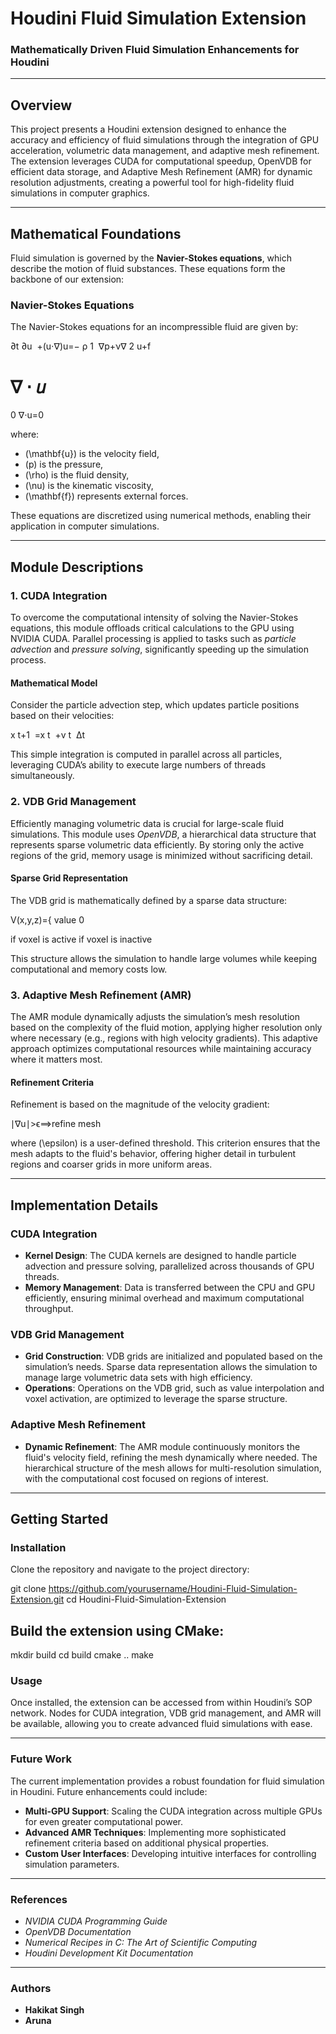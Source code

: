 # Houdini Fluid Simulation Extension

### Mathematically Driven Fluid Simulation Enhancements for Houdini

---

## Overview

This project presents a Houdini extension designed to enhance the accuracy and efficiency of fluid simulations through the integration of GPU acceleration, volumetric data management, and adaptive mesh refinement. The extension leverages CUDA for computational speedup, OpenVDB for efficient data storage, and Adaptive Mesh Refinement (AMR) for dynamic resolution adjustments, creating a powerful tool for high-fidelity fluid simulations in computer graphics.

---

## Mathematical Foundations

Fluid simulation is governed by the **Navier-Stokes equations**, which describe the motion of fluid substances. These equations form the backbone of our extension:

### Navier-Stokes Equations

The Navier-Stokes equations for an incompressible fluid are given by:

∂t
∂u
​
 +(u⋅∇)u=− 
ρ
1
​
 ∇p+ν∇ 
2
 u+f

∇
⋅
𝑢
=
0
∇⋅u=0

where:

- \(\mathbf{u}\) is the velocity field,
- \(p\) is the pressure,
- \(\rho\) is the fluid density,
- \(\nu\) is the kinematic viscosity,
- \(\mathbf{f}\) represents external forces.

These equations are discretized using numerical methods, enabling their application in computer simulations.

---

## Module Descriptions

### 1. CUDA Integration

To overcome the computational intensity of solving the Navier-Stokes equations, this module offloads critical calculations to the GPU using NVIDIA CUDA. Parallel processing is applied to tasks such as *particle advection* and *pressure solving*, significantly speeding up the simulation process.

#### Mathematical Model

Consider the particle advection step, which updates particle positions based on their velocities:

x 
t+1
​
 =x 
t
​
 +v 
t
​
 Δt

This simple integration is computed in parallel across all particles, leveraging CUDA’s ability to execute large numbers of threads simultaneously.

### 2. VDB Grid Management

Efficiently managing volumetric data is crucial for large-scale fluid simulations. This module uses *OpenVDB*, a hierarchical data structure that represents sparse volumetric data efficiently. By storing only the active regions of the grid, memory usage is minimized without sacrificing detail.

#### Sparse Grid Representation

The VDB grid is mathematically defined by a sparse data structure:

V(x,y,z)={ 
value
0
​
  
if voxel is active
if voxel is inactive
​
 


This structure allows the simulation to handle large volumes while keeping computational and memory costs low.

### 3. Adaptive Mesh Refinement (AMR)

The AMR module dynamically adjusts the simulation’s mesh resolution based on the complexity of the fluid motion, applying higher resolution only where necessary (e.g., regions with high velocity gradients). This adaptive approach optimizes computational resources while maintaining accuracy where it matters most.

#### Refinement Criteria

Refinement is based on the magnitude of the velocity gradient:

∣∇u∣>ϵ⟹refine mesh

where \(\epsilon\) is a user-defined threshold. This criterion ensures that the mesh adapts to the fluid's behavior, offering higher detail in turbulent regions and coarser grids in more uniform areas.

---

## Implementation Details

### CUDA Integration

- **Kernel Design**: The CUDA kernels are designed to handle particle advection and pressure solving, parallelized across thousands of GPU threads.
- **Memory Management**: Data is transferred between the CPU and GPU efficiently, ensuring minimal overhead and maximum computational throughput.

### VDB Grid Management

- **Grid Construction**: VDB grids are initialized and populated based on the simulation’s needs. Sparse data representation allows the simulation to manage large volumetric data sets with high efficiency.
- **Operations**: Operations on the VDB grid, such as value interpolation and voxel activation, are optimized to leverage the sparse structure.

### Adaptive Mesh Refinement

- **Dynamic Refinement**: The AMR module continuously monitors the fluid's velocity field, refining the mesh dynamically where needed. The hierarchical structure of the mesh allows for multi-resolution simulation, with the computational cost focused on regions of interest.

---

## Getting Started

### Installation

Clone the repository and navigate to the project directory:

git clone https://github.com/yourusername/Houdini-Fluid-Simulation-Extension.git
cd Houdini-Fluid-Simulation-Extension

## Build the extension using CMake:
mkdir build
cd build
cmake ..
make

### Usage

Once installed, the extension can be accessed from within Houdini’s SOP network. Nodes for CUDA integration, VDB grid management, and AMR will be available, allowing you to create advanced fluid simulations with ease.

---

### Future Work

The current implementation provides a robust foundation for fluid simulation in Houdini. Future enhancements could include:

- **Multi-GPU Support**: Scaling the CUDA integration across multiple GPUs for even greater computational power.
- **Advanced AMR Techniques**: Implementing more sophisticated refinement criteria based on additional physical properties.
- **Custom User Interfaces**: Developing intuitive interfaces for controlling simulation parameters.

---

### References

- *NVIDIA CUDA Programming Guide*
- *OpenVDB Documentation*
- *Numerical Recipes in C: The Art of Scientific Computing*
- *Houdini Development Kit Documentation*

---

### Authors

- **Hakikat Singh**
- **Aruna**
